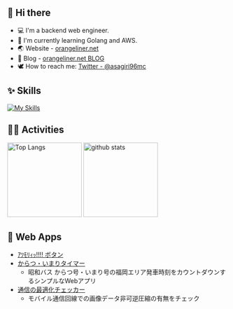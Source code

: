 <!--
**egamasa/egamasa** is a ✨ _special_ ✨ repository because its `README.md` (this file) appears on your GitHub profile.

Here are some ideas to get you started:

- 🔭 I’m currently working on ...
- 🌱 I’m currently learning ...
- 👯 I’m looking to collaborate on ...
- 🤔 I’m looking for help with ...
- 💬 Ask me about ...
- 📫 How to reach me: ...
- 😄 Pronouns: ...
- ⚡ Fun fact: ...
-->

## 👋 Hi there

- 💻 I'm a backend web engineer.
- 🌱 I'm currently learning Golang and AWS.
- 🌏 Website - [orangeliner.net](https://orangeliner.net/)
- 📝 Blog - [orangeliner.net BLOG](https://blog.orangeliner.net/)
- 🕊️ How to reach me: [Twitter - @asagiri96mc](https://twitter.com/asagiri96mc)


## ✨ Skills
[![My Skills](https://skillicons.dev/icons?i=ruby,rails,go,html,css,bootstrap,aws,gcp,cloudflare,docker)](https://skillicons.dev)


## 🏃‍♀️ Activities
<div align="left"> 
  <img alt="Top Langs" height="170px" src="https://github-readme-stats.vercel.app/api?username=egamasa&count_private=true&theme=vue-dark&layout=compact" />
  <img alt="github stats" height="170px" src="https://github-readme-stats.vercel.app/api/top-langs/?username=egamasa&theme=vue-dark&layout=compact" />
</div>


## 📱 Web Apps

- [ｱﾂﾓﾘｨｯ!!!! ボタン](https://atsumori.orangeliner.net)
- [からつ・いまりタイマー](https://bustimer.orangeliner.net)
  - 昭和バス からつ号・いまり号の福岡エリア発車時刻をカウントダウンするシンプルなWebアプリ
- [通信の最適化チェッカー](http://optimize.orangeliner.net)
  - モバイル通信回線での画像データ非可逆圧縮の有無をチェック
